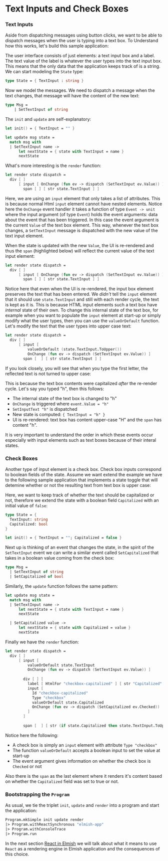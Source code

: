 # Text Inputs and Check Boxes

### Text Inputs

Aside from dispatching messages using button clicks, we want to be able to dispatch messages when the user is typing into a text box. To Understand how this works, let's build this sample application:

<resolved-image source="/images/elm/text-input.gif" />

The user interface consists of just elements: a text input box and a label. The text value of the label is whatever the user types into the text input box. This means that the only data that the application keeps track of is a string. We can start modeling the `State` type:

```fsharp
type State = { TextInput : string }
```

Now we model the messages. We need to dispatch a message when the text changes, that message will have the content of the new text:
```fsharp
type Msg = 
    | SetTextInput of string    
```
The `init` and `update` are self-explanatory:
```fsharp
let init() = { TextInput = "" }

let update msg state = 
  match msg with 
  | SetTextInput name -> 
      let nextState = { state with TextInput = name }
      nextState
```
What's more interesting is the `render` function:
```fsharp {highlight: [3]}
let render state dispatch = 
  div [ ]
      [ input [ OnChange (fun ev -> dispatch (SetTextInput ev.Value)) ]
        span [ ] [ str state.TextInput ] ]
```
Here, we are using an `input` element that only takes a list of attributes. This is because normal Html `input` element cannot have nested elements. Notice here the `OnChange` event handler it takes a function of type `Event -> unit` where the input argument (of type `Event`) holds the event arguments: data about the event that has been triggered. In this case the event argument is the current `Value` of the text box element. This way, whenever the text box changes, a `SetTextInput` message is dispatched with the new value of the text input element. 

When the state is updated with the new `Value`, the UI is re-rendered and thus the `span` (highlighted below) will reflect the current value of the text input element:
```fsharp {highlight: [4]}
let render state dispatch = 
  div [ ]
      [ input [ OnChange (fun ev -> dispatch (SetTextInput ev.Value)) ]
        span [ ] [ str state.TextInput ] ]
```

Notice here that even when the UI is re-rendered, the input box element preserves the text that has been entered. We *didn't* tell the `input` element that it should use `state.TextInput` and still with each render cycle, the text is kept as it is. This is because HTML input elements such a text box have *internal* state of their own. To change this internal state of the text box, for example when you want to populate the `input` element at start-up or simply modify what the user types, then you can use the `valueOrDefault` function. Let's modify the text that the user types into upper case text:

```fsharp {highlight: [4]}
let render state dispatch = 
  div [ ]
      [ input [ 
          valueOrDefault (state.TextInput.ToUpper())
          OnChange (fun ev -> dispatch (SetTextInput ev.Value)) ]
        span [  ] [ str state.TextInput ] ]
```

<resolved-image source="/images/elm/text-input-upper.gif" />

If you look closely, you will see that when you type the first letter, the reflected text is not turned to upper case:

<resolved-image source="/images/elm/text-input-letter.gif" />

This is because the text box contents were capitalized *after* the re-render cycle. Let's say you typed "h", then this follows:

- The internal state of the text box is changed to "h"
- `OnChange` is triggered where `event.Value = "h"`
- `SetInputText "h"` is dispatched
- New state is computed: `{ TextInput = "h" }`
- UI is re-rendered: text box has content upper-case "H" and the `span` has content "h".

It is very important to understand the order in which these events occur especially with input elements such as text boxes because of their interal states. 

### Check Boxes

Another type of input element is a check box. Check box inputs correspond to boolean fields of the state. Assume we want extend the example we have to the following sample application that implements a state toggle that will detemine whether or not the resulting text from text box is upper case:

<resolved-image source="/images/elm/checkbox-input.gif" />

Here, we want to keep track of whether the text should be capitalized or not, therefore we extend the state with a boolean field `Capitalized` with an initial value of `false`:
```fsharp {highlight: [3]}
type State = { 
  TextInput: string
  Capitalized: bool  
}

let init() = { TextInput = ""; Capitalized = false }
```
Next up is thinking of an event that changes the state, in the spirit of the `SetTextInput` event we can write a similar event called `SetCapitalized` that takes in a boolean value coming from the check box:

```fsharp {highlight: [3]}
type Msg = 
  | SetTextInput of string 
  | SetCapitalized of bool
```

Similarly, the `update` function follows the same pattern:
```fsharp {highlight: [7,8,9]}
let update msg state = 
  match msg with 
  | SetTextInput name -> 
      let nextState = { state with TextInput = name }
      nextState

  | SetCapitalized value ->
      let nextState = { state with Capitalized = value }
      nextState
```
Finally we have the `render` function:
```fsharp {highlight: ['9-14']}
let render state dispatch = 
  div [ ]
      [ input [ 
          valueOrDefault state.TextInput
          OnChange (fun ev -> dispatch (SetTextInput ev.Value)) ]
          
        div [ ] [ 
          label [ HtmlFor "checkbox-capitalized" ] [ str "Capitalized" ]
          input [ 
            Id "checkbox-capitalized"
            Type "checkbox"
            valueOrDefault state.Capitalized
            OnChange (fun ev -> dispatch (SetCapitalized ev.Checked))  
          ] 
        ]
       
        span [  ] [ str (if state.Capitalized then state.TextInput.ToUpper() else state.TextInput) ] ]
```
Notice here the following: 
 - A check box is simply an `input` element with attribute `Type "checkbox"`
 - The function `valueOrDefault` accepts a boolean input to set the value at start-up
 - The event argument gives information on whether the check box is `Checked` or not

Also there is the `span` as the last element where it renders it's content based on whether the `Capitalized` field was set to true or not. 

### Bootstrapping the `Program`

As usual, we tie the triplet `init`, `update` and `render` into a program and start the application: 

```fsharp
Program.mkSimple init update render
|> Program.withReactSynchronous "elmish-app"
|> Program.withConsoleTrace
|> Program.run
```

In the next section [React in Elmish](react-in-elmish) we will talk about what it means to use `React` as a rendering engine in Elmish application and the consequences of this choice. 
